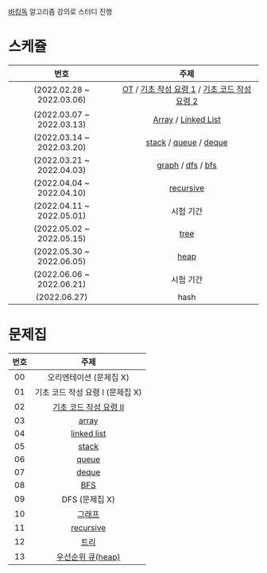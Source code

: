 [바킹독](https://blog.encrypted.gg/) 알고리즘 강의로 스터디 진행

# 스케쥴


| 번호 | 주제 |
| :--: | :--: |
| (2022.02.28 ~ 2022.03.06) | [OT](https://blog.encrypted.gg/921?category=773649) / [기초 작성 요령 1](https://blog.encrypted.gg/922?category=773649) / [기초 코드 작성 요령 2](https://blog.encrypted.gg/923?category=773649)  |
| (2022.03.07 ~ 2022.03.13) | [Array](https://blog.encrypted.gg/927?category=773649) / [Linked List](https://blog.encrypted.gg/932?category=773649) |
| (2022.03.14 ~ 2022.03.20) |  [stack](https://blog.encrypted.gg/933?category=773649) / [queue](https://blog.encrypted.gg/934?category=773649) / [deque](https://blog.encrypted.gg/935?category=773649) |
| (2022.03.21 ~ 2022.04.03) | [graph](https://blog.encrypted.gg/1016?category=773649) / [dfs](https://blog.encrypted.gg/942?category=773649) / [bfs](https://blog.encrypted.gg/941?category=773649) |
| (2022.04.04 ~ 2022.04.10) | [recursive](https://blog.encrypted.gg/943?category=773649) |
| (2022.04.11 ~ 2022.05.01) | 시험 기간 |
| (2022.05.02 ~ 2022.05.15) | [tree](https://blog.encrypted.gg/1019?category=773649) |
| (2022.05.30 ~ 2022.06.05) | [heap](https://blog.encrypted.gg/1015?category=773649) |
| (2022.06.06 ~ 2022.06.21) | 시험 기간 |
| (2022.06.27) | hash |



# 문제집


| 번호 | 주제 |
| :--: | :--: |
| 00 | 오리엔테이션 (문제집 X) |
| 01 | 기초 코드 작성 요령 I (문제집 X) |
| 02 | [기초 코드 작성 요령 II](workbook/0x02.md) |
| 03 | [array](workbook/0x03.md) |
| 04 | [linked list](workbook/0x04.md) |
| 05 | [stack](workbook/0x05.md) |
| 06 | [queue](workbook/0x06.md) |
| 07 | [deque](workbook/0x07.md) |
| 08 | [BFS](workbook/0x09.md) |
| 09 | DFS (문제집 X) |
| 10 | [그래프](workbook/0x18.md) |
| 11 | [recursive](workbook/0x0B.md) |
| 12 | [트리](workbook/0x19.md) |
| 13 | [우선순위 큐(heap)](workbook/0x17.md) |
